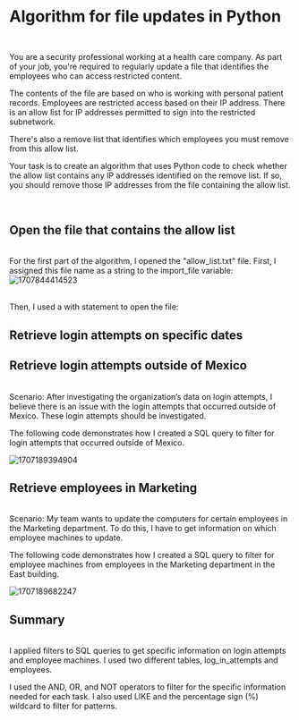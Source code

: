 <h1>Algorithm for file updates in Python</h1>


<h2></h2>
<br> You are a security professional working at a health care company. As part of your job, you're required to regularly update a file that identifies the employees who can access restricted content. 


The contents of the file are based on who is working with personal patient records. Employees are restricted access based on their IP address. There is an allow list for IP addresses permitted to sign into the restricted subnetwork. 


There's also a remove list that identifies which employees you must remove from this allow list.


Your task is to create an algorithm that uses Python code to check whether the allow list contains any IP addresses identified on the remove list. If so, you should remove those IP addresses from the file containing the allow list.

<br/>
<h2>Open the file that contains the allow list
</h2>
<br> For the first part of the algorithm, I opened the "allow_list.txt" file. First, I assigned this file name as a string to the import_file variable:
<br>

<img src="https://github.com/JustinMills2024/Algorithm-for-file-updates-in-Python/assets/159082478/3dc9d037-8bd8-4ea6-96ba-625a9d8b1913" alt="1707844414523">



<br>Then, I used a with statement to open the file:</br>



<H2>Retrieve login attempts on specific dates</H2>



<h2>Retrieve login attempts outside of Mexico</h2>
<br> Scenario: After investigating the organization’s data on login attempts, I believe there is an issue with the login attempts that occurred outside of Mexico. These login attempts should be investigated.

The following code demonstrates how I created a SQL query to filter for login attempts that occurred outside of Mexico.</br>

<img src="https://github.com/JustinMills2024/Apply-filters-to-SQL-queries/assets/159082478/a1582050-6d31-4362-b15f-e9c8d17a18db" alt="1707189394904">
<h2>Retrieve employees in Marketing</h2>
<br> Scenario: My team wants to update the computers for certain employees in the Marketing department. To do this, I have to get information on which employee machines to update.

The following code demonstrates how I created a SQL query to filter for employee machines from employees in the Marketing department in the East building.</Br>

<img src="https://github.com/JustinMills2024/Apply-filters-to-SQL-queries/assets/159082478/b74a19fa-9a6c-45a0-9ad5-d9507b6c13d0" alt="1707189682247">

<h2>Summary</h2>
<br>I applied filters to SQL queries to get specific information on login attempts and employee machines. I used two different tables, log_in_attempts and employees. 

I used the AND, OR, and NOT operators to filter for the specific information needed for each task. I also used LIKE and the percentage sign (%) wildcard to filter for patterns.</br>






